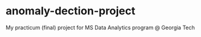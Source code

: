 # anomaly-dection-project
My practicum (final) project for MS Data Analytics program @ Georgia Tech
